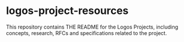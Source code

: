 # logos-project-resources
This repository contains THE README for the Logos Projects, including concepts, research, RFCs and specifications related to the project. 
